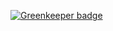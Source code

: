

[![Greenkeeper badge](https://badges.greenkeeper.io/jagreehal/nodeular-config.svg)](https://greenkeeper.io/)